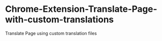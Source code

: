 # Chrome-Extension-Translate-Page-with-custom-translations
Translate Page using custom translation files
